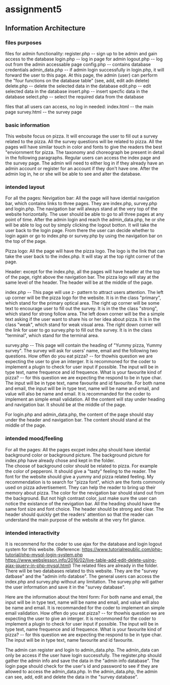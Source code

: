 # assignment5

## Information Architecture 

### files purposes
files for admin functionality:
register.php -- sign up to be admin and gain access to the database 
login.php -- log in page for admin 
logout.php -- log out from the admin accessable page 
config.php -- contains database credentials 
admin_data.php -- if admin login successfully in login.php, it will forward the user to this page. At this page, the admin (user) can perform the "four functions on the database table" (see, add, edit adn delete)
delete.php -- delete the selected data in the database 
edit.php -- edit selected data in the database 
insert.php -- insert specfic data in the database 
select.php -- select the required data from the database 

files that all users can access, no log in needed:
index.html -- the main page
survey.html -- the survey page 

### basic information 
This website focus on pizza. It will encourage the user to fill out a survey related to the pizza. All the survey questions will be related to pizza. All the pages will have similar touch in color and fonts to give the readers the best "enviornment for pizza. The taxonomy and choreograph be present in detail in the following paragraphs. Regular users can access the index page and the survey page. The admin will need to either log in if they already have an admin account or register for an account if they don't have one. After the admin log in, he or she will be able to see and alter the database. 

### intended layout
For all the pages:
Nevigation bar:  All the page will have idential navigation bar, which contains links to three pages. They are index.php, survey.php and login.php. The navigation bar will always stand at the very top of the website horizontally. The user should be able to go to all three pages at any point of time. After the admin login and reach the admin_data.php, he or she will be able to log out by simply clicking the logout botton. It will take the user back to the login page. From there the user can decide whether to login again or go to index.php or survey.php by using the navigation bar on the top of the page. 

Pizza logo: All the page will have the pizza logo. The logo is the link that can take the user back to the index.php. It will stay at the top right corner of the page. 

Header: except for the index.php, all the pages will have header at the top of the page, right above the navigation bar. The pizza logo will stay at the same level of the header. The header will be at the middle of the page. 

index.php -- This page will use z- pattern to attract users attention. The left up corner will be the pizza logo for the website. It is in the class "primary", which stand for the primary optical area. The right up corner will be some text to encourage user to fill out the survey. It is in the the class "strong", which stand for strong follow area. The left down corner will be the a simple text asking if the user want to share his or her idea about pizza. It is in the class "weak", which stand for weak visual area. The right down corner will the link for user to go survey.php to fill out the survey. It is in the class "terminal", which stand for the terminal area. 

survey.php -- This page will contain the heading of "Yummy pizza, Yummy survey". The survey will ask for users' name, email and the following two questions. 
How offen do you eat pizza? -- for thowhis question we are expecting the user to give an interger. It is recommoned for the coder to implement a plugin to check for user input if possible. The input will be in type text, name frequence and id frequence.
What is your favourite kind of pizza? -- for this question we are expecting the respond to be in type char. The input will be in type text, name favourite and id favourite. 
For both name and email, the input will be in type text, name will be name and email, and value will also be name and email. It is recommanded for the coder to implement an simple email validation. 
All the content will stay under heading and navigation bar. It should be at the middle of the page. 

For login.php and admin_data.php, the content of the page should stay under the header and navigation bar. The content should stand at the middle of the page. 




### intended mood/feeling 
For all the pages: 
  All the pages excpet index.php should have idential background color or background picture. The background picture for index.php have already chose and kept in the folder.  
  The choose of background color should be related to pizza. For example the color of pepperoni. It should give a "tasty" feeling to the reader. The font for the website should give a yummy and pizza related feeling. My recommendation is to search for "pizza font", which are the fonts commonly used on pizza advertisement. They can help the reader to bring up their memory about pizza. 
  The color for the nevigation bar should stand out from the background. But not high contrast color, just make sure the user can notice the existance of the nevigation bar.
  All the heading should have the same font size and font choice. The header should be strong and clear. The header should quickly get the readers' attention so that the reader can understand the main purpose of the website at the very firt glance. 
  

### intended interactivity 
It is recommend for the coder to use ajax for the database and login logout system for this website. (Reference: https://www.tutorialrepublic.com/php-tutorial/php-mysql-login-system.php https://www.webslesson.info/2016/02/live-table-add-edit-delete-using-ajax-jquery-in-php-mysql.html) The related files are already in the folder. There will be two databases related to this website. They are the "survey datbase" and the "admin info databse". The general users can access the index.php and survey.php without any limitation. The survey.php will gather the user information and save it in the "survey database". 

Here are the information about the html form:
For both name and email, the input will be in type text, name will be name and email, and value will also be name and email. It is recommanded for the coder to implement an simple email validation. 
How offen do you eat pizza? -- for thowhis question we are expecting the user to give an interger. It is recommoned for the coder to implement a plugin to check for user input if possible. The input will be in type text, name frequence and id frequence.
What is your favourite kind of pizza? -- for this question we are expecting the respond to be in type char. The input will be in type text, name favourite and id favourite. 

The admin can register and login to admin_data.php. The admin_data can only be access if the user have login successfully. The register.php should gather the admin info and save the data in the "admin info database". The login page should check for the user's id and password to see if they are allowed to access the admin_data.php. In the admin_data.php, the admin can see, add, edit and delete the data in the "survey database". 



